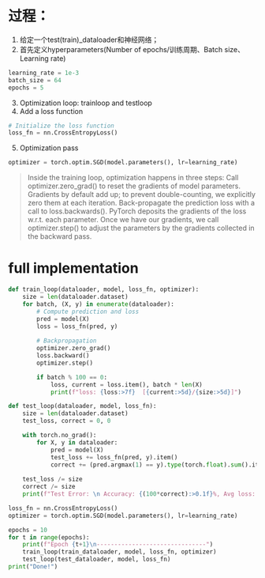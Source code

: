 # 过程：
1. 给定一个test(train)_dataloader和神经网络；
2. 首先定义hyperparameters(Number of epochs/训练周期、Batch size、Learning rate)
```python
learning_rate = 1e-3
batch_size = 64
epochs = 5
```
3.  Optimization loop: trainloop and testloop
4.  Add a loss function
```python
# Initialize the loss function
loss_fn = nn.CrossEntropyLoss()
```
5. Optimization pass
```python
optimizer = torch.optim.SGD(model.parameters(), lr=learning_rate)
```
> Inside the training loop, optimization happens in three steps:
> Call optimizer.zero_grad() to reset the gradients of model parameters. Gradients by default add up; to prevent double-counting, we explicitly zero them at each iteration.
> Back-propagate the prediction loss with a call to loss.backwards(). PyTorch deposits the gradients of the loss w.r.t. each parameter.
> Once we have our gradients, we call optimizer.step() to adjust the parameters by the gradients collected in the backward pass.

# full implementation
```python
def train_loop(dataloader, model, loss_fn, optimizer):
    size = len(dataloader.dataset)
    for batch, (X, y) in enumerate(dataloader):        
        # Compute prediction and loss
        pred = model(X)
        loss = loss_fn(pred, y)
        
        # Backpropagation
        optimizer.zero_grad()
        loss.backward()
        optimizer.step()

        if batch % 100 == 0:
            loss, current = loss.item(), batch * len(X)
            print(f"loss: {loss:>7f}  [{current:>5d}/{size:>5d}]")

def test_loop(dataloader, model, loss_fn):
    size = len(dataloader.dataset)
    test_loss, correct = 0, 0

    with torch.no_grad():
        for X, y in dataloader:
            pred = model(X)
            test_loss += loss_fn(pred, y).item()
            correct += (pred.argmax(1) == y).type(torch.float).sum().item()
            
    test_loss /= size
    correct /= size
    print(f"Test Error: \n Accuracy: {(100*correct):>0.1f}%, Avg loss: {test_loss:>8f} \n")

loss_fn = nn.CrossEntropyLoss()
optimizer = torch.optim.SGD(model.parameters(), lr=learning_rate)

epochs = 10
for t in range(epochs):
    print(f"Epoch {t+1}\n-------------------------------")
    train_loop(train_dataloader, model, loss_fn, optimizer)
    test_loop(test_dataloader, model, loss_fn)
print("Done!")
```
